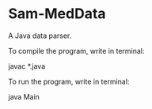 # Sam-MedData
A Java data parser.

To compile the program, write in terminal:

javac *.java

To run the program, write in terminal:

java Main
